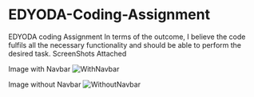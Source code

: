 # EDYODA-Coding-Assignment
 EDYODA coding Assignment
 In terms of the outcome, I believe the code fulfils all the necessary functionality and should be able to perform the desired task.
 ScreenShots Attached

Image with Navbar
![WithNavbar](https://github.com/ashwinangadi/EDYODA-Coding-Assignment/assets/115735672/c6e16560-8414-45fc-bba8-9b7023206400)

Image without Navbar
![WithoutNavbar](https://github.com/ashwinangadi/EDYODA-Coding-Assignment/assets/115735672/3c77d387-a919-417b-8131-7c1533d90438)

